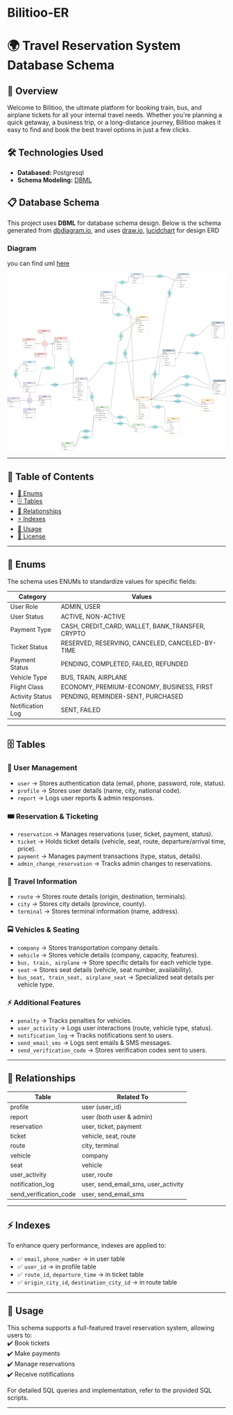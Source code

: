 # Bilitioo-ER

# 🌍 Travel Reservation System Database Schema  

## 📖 Overview
Welcome to Bilitioo, the ultimate platform for booking train, bus, and airplane tickets for all your internal travel needs. Whether you're planning a quick getaway, a business trip, or a long-distance journey, Bilitioo makes it easy to find and book the best travel options in just a few clicks.

## 🛠️ Technologies Used
- **Databased:** Postgresql
- **Schema Modeling:** [DBML](https://dbml.dbdiagram.io/home)

## 📋 Database Schema
This project uses **DBML** for database schema design. Below is the schema generated from [dbdiagram.io](https://dbdiagram.io), and uses [draw.io](https://app.diagrams.net), [lucidchart](https://lucid.app/documents/#/home) for design ERD

### Diagram 
you can find uml [here](https://dbdocs.io/ma1383ahmadi/Bilitioo_ER)

![ERD](./doc/bilitiooAfterPainting.drawio.jpg)

---

## 📖 Table of Contents  
- [📑 Enums](#-enums)  
- [🗄 Tables](#-tables)  
- [🔗 Relationships](#-relationships)  
- [⚡️ Indexes](#-indexes)  
- [🚀 Usage](#-usage)  
- [📜 License](#-license)  

---

## 🔢 Enums  
The schema uses ENUMs to standardize values for specific fields:  

| Category         | Values  |
|----------------------|------------|
| User Role        | ADMIN, USER  |
| User Status      | ACTIVE, NON-ACTIVE  |
| Payment Type     | CASH, CREDIT_CARD, WALLET, BANK_TRANSFER, CRYPTO  |
| Ticket Status    | RESERVED, RESERVING, CANCELED, CANCELED-BY-TIME  |
| Payment Status   | PENDING, COMPLETED, FAILED, REFUNDED  |
| Vehicle Type     | BUS, TRAIN, AIRPLANE  |
| Flight Class     | ECONOMY, PREMIUM-ECONOMY, BUSINESS, FIRST  |
| Activity Status  | PENDING, REMINDER-SENT, PURCHASED  |
| Notification Log | SENT, FAILED  |

---

## 🗄 Tables  

### 👤 User Management  
- `user` → Stores authentication data (email, phone, password, role, status).  
- `profile` → Stores user details (name, city, national code).  
- `report` → Logs user reports & admin responses.  

### 🎟 Reservation & Ticketing  
- `reservation` → Manages reservations (user, ticket, payment, status).  
- `ticket` → Holds ticket details (vehicle, seat, route, departure/arrival time, price).  
- `payment` → Manages payment transactions (type, status, details).  
- `admin_change_reservation` → Tracks admin changes to reservations.  

### 🚏 Travel Information  
- `route` → Stores route details (origin, destination, terminals).  
- `city` → Stores city details (province, county).  
- `terminal` → Stores terminal information (name, address).  

### 🚍 Vehicles & Seating  
- `company` → Stores transportation company details.  
- `vehicle` → Stores vehicle details (company, capacity, features).  
- `bus, train, airplane` → Store specific details for each vehicle type.  
- `seat` → Stores seat details (vehicle, seat number, availability).  
- `bus_seat, train_seat, airplane_seat` → Specialized seat details per vehicle type.  

### ⚡️ Additional Features  
- `penalty` → Tracks penalties for vehicles.  
- `user_activity` → Logs user interactions (route, vehicle type, status).  
- `notification_log` → Tracks notifications sent to users.  
- `send_email_sms` → Logs sent emails & SMS messages.  
- `send_verification_code` → Stores verification codes sent to users.  

---

## 🔗 Relationships  

| Table | Related To |
|-----------|---------------|
| profile | user (user_id) |
| report | user (both user & admin) |
| reservation | user, ticket, payment |
| ticket | vehicle, seat, route |
| route | city, terminal |
| vehicle | company |
| seat | vehicle |
| user_activity | user, route |
| notification_log | user, send_email_sms, user_activity |
| send_verification_code | user, send_email_sms |

---

## ⚡️ Indexes  

To enhance query performance, indexes are applied to:  

- ✅ `email`, `phone_number` → in user table  
- ✅ `user_id` → in profile table  
- ✅ `route_id`, `departure_time` → in ticket table  
- ✅ `origin_city_id`, `destination_city_id` → in route table  

---

## 🚀 Usage  

This schema supports a full-featured travel reservation system, allowing users to:  
✔️ Book tickets  
✔️ Make payments  
✔️ Manage reservations  
✔️ Receive notifications  

For detailed SQL queries and implementation, refer to the provided SQL scripts.  

---


